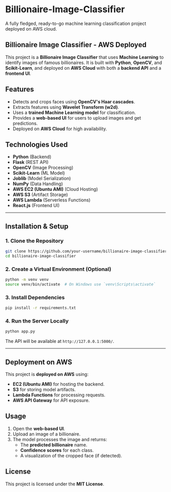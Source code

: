 # Billionaire-Image-Classifier

A fully fledged, ready-to-go machine learning classification project deployed on AWS cloud.

## Billionaire Image Classifier - AWS Deployed

This project is a **Billionaire Image Classifier** that uses **Machine Learning** to identify images of famous billionaires. It is built with **Python**, **OpenCV**, and **Scikit-Learn**, and deployed on **AWS Cloud** with both a **backend API** and a **frontend UI**.

## Features
- Detects and crops faces using **OpenCV's Haar cascades**.
- Extracts features using **Wavelet Transform (w2d)**.
- Uses a **trained Machine Learning model** for classification.
- Provides a **web-based UI** for users to upload images and get predictions.
- Deployed on **AWS Cloud** for high availability.


## Technologies Used
- **Python** (Backend)
- **Flask** (REST API)
- **OpenCV** (Image Processing)
- **Scikit-Learn** (ML Model)
- **Joblib** (Model Serialization)
- **NumPy** (Data Handling)
- **AWS EC2 (Ubuntu AMI)** (Cloud Hosting)
- **AWS S3** (Artifact Storage)
- **AWS Lambda** (Serverless Functions)
- **React.js** (Frontend UI)

---

## Installation & Setup

### 1. Clone the Repository
```sh
git clone https://github.com/your-username/billionaire-image-classifier.git
cd billionaire-image-classifier
```

### 2. Create a Virtual Environment (Optional)
```sh
python -m venv venv
source venv/bin/activate  # On Windows use `venv\Scripts\activate`
```

### 3. Install Dependencies
```sh
pip install -r requirements.txt
```

### 4. Run the Server Locally
```sh
python app.py
```
The API will be available at `http://127.0.0.1:5000/`.

---

## Deployment on AWS
This project is **deployed on AWS** using:
- **EC2 (Ubuntu AMI)** for hosting the backend.
- **S3** for storing model artifacts.
- **Lambda Functions** for processing requests.
- **AWS API Gateway** for API exposure.



## Usage
1. Open the **web-based UI**.
2. Upload an image of a billionaire.
3. The model processes the image and returns:
   - The **predicted billionaire** name.
   - **Confidence scores** for each class.
   - A visualization of the cropped face (if detected).

## License
This project is licensed under the **MIT License**.

